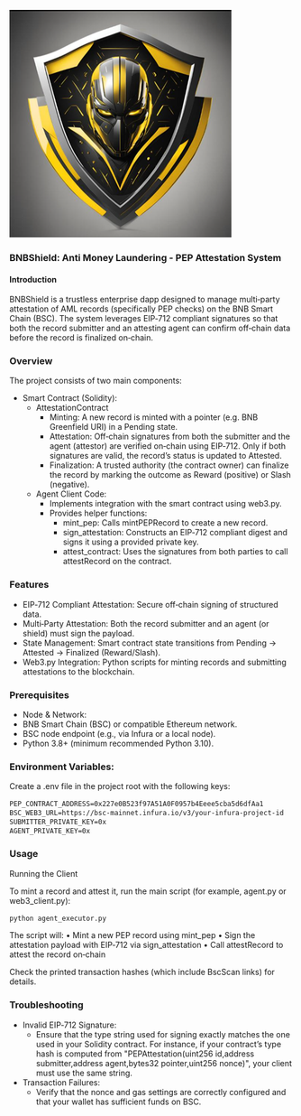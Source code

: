 ![alt text](./resource/bnb-shield.png)

### BNBShield: Anti Money Laundering - PEP Attestation System

#### Introduction

BNBShield is a trustless enterprise dapp designed to manage multi‑party attestation of AML records (specifically PEP checks) on the BNB Smart Chain (BSC). 
The system leverages EIP‑712 compliant signatures so that both the record submitter and an attesting agent can confirm off‑chain data before the record is finalized on‑chain.

### Overview

The project consists of two main components:
- Smart Contract (Solidity):
  - AttestationContract 
    - Minting: A new record is minted with a pointer (e.g. BNB Greenfield URI) in a Pending state. 
    - Attestation: Off‑chain signatures from both the submitter and the agent (attestor) are verified on‑chain using EIP‑712. Only if both signatures are valid, the record’s status is updated to Attested. 
    - Finalization: A trusted authority (the contract owner) can finalize the record by marking the outcome as Reward (positive) or Slash (negative). 
  - Agent Client Code:
    - Implements integration with the smart contract using web3.py. 
    - Provides helper functions:
      - mint_pep: Calls mintPEPRecord to create a new record. 
      - sign_attestation: Constructs an EIP‑712 compliant digest and signs it using a provided private key. 
      - attest_contract: Uses the signatures from both parties to call attestRecord on the contract.

### Features

- EIP‑712 Compliant Attestation: Secure off‑chain signing of structured data. 
- Multi‑Party Attestation: Both the record submitter and an agent (or shield) must sign the payload. 
- State Management: Smart contract state transitions from Pending → Attested → Finalized (Reward/Slash). 
- Web3.py Integration: Python scripts for minting records and submitting attestations to the blockchain.

### Prerequisites
- Node & Network:
- BNB Smart Chain (BSC) or compatible Ethereum network. 
- BSC node endpoint (e.g., via Infura or a local node). 
- Python 3.8+ (minimum recommended Python 3.10).

### Environment Variables:
Create a .env file in the project root with the following keys:

```
PEP_CONTRACT_ADDRESS=0x227e0B523f97A51A0F0957b4Eeee5cba5d6dfAa1
BSC_WEB3_URL=https://bsc-mainnet.infura.io/v3/your-infura-project-id
SUBMITTER_PRIVATE_KEY=0x
AGENT_PRIVATE_KEY=0x
```

### Usage

Running the Client

To mint a record and attest it, run the main script (for example, agent.py or web3_client.py):

```bash
python agent_executor.py
```

The script will:
	•	Mint a new PEP record using mint_pep
	•	Sign the attestation payload with EIP‑712 via sign_attestation
	•	Call attestRecord to attest the record on‑chain

Check the printed transaction hashes (which include BscScan links) for details.

### Troubleshooting
- Invalid EIP‑712 Signature:
  - Ensure that the type string used for signing exactly matches the one used in your Solidity contract. For instance, if your contract’s type hash is computed from "PEPAttestation(uint256 id,address submitter,address agent,bytes32 pointer,uint256 nonce)", your client must use the same string.
- Transaction Failures:
  - Verify that the nonce and gas settings are correctly configured and that your wallet has sufficient funds on BSC.
